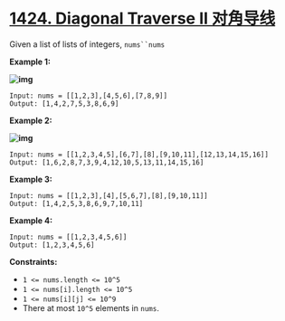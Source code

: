 # [1424. Diagonal Traverse II 对角导线](https://leetcode.com/problems/diagonal-traverse-ii/)

Given a list of lists of integers, `nums``nums`

 

**Example 1:**

**![img](https://assets.leetcode.com/uploads/2020/04/08/sample_1_1784.png)**

```
Input: nums = [[1,2,3],[4,5,6],[7,8,9]]
Output: [1,4,2,7,5,3,8,6,9]
```

**Example 2:**

**![img](https://assets.leetcode.com/uploads/2020/04/08/sample_2_1784.png)**

```
Input: nums = [[1,2,3,4,5],[6,7],[8],[9,10,11],[12,13,14,15,16]]
Output: [1,6,2,8,7,3,9,4,12,10,5,13,11,14,15,16]
```

**Example 3:**

```
Input: nums = [[1,2,3],[4],[5,6,7],[8],[9,10,11]]
Output: [1,4,2,5,3,8,6,9,7,10,11]
```

**Example 4:**

```
Input: nums = [[1,2,3,4,5,6]]
Output: [1,2,3,4,5,6]
```

 

**Constraints:**

- `1 <= nums.length <= 10^5`
- `1 <= nums[i].length <= 10^5`
- `1 <= nums[i][j] <= 10^9`
- There at most `10^5` elements in `nums`.